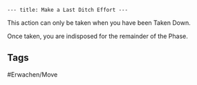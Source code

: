 ```--- title: Make a Last Ditch Effort ---```

This action can only be taken when you have been Taken Down.

Once taken, you are indisposed for the remainder of the Phase.
## Tags
#Erwachen/Move 